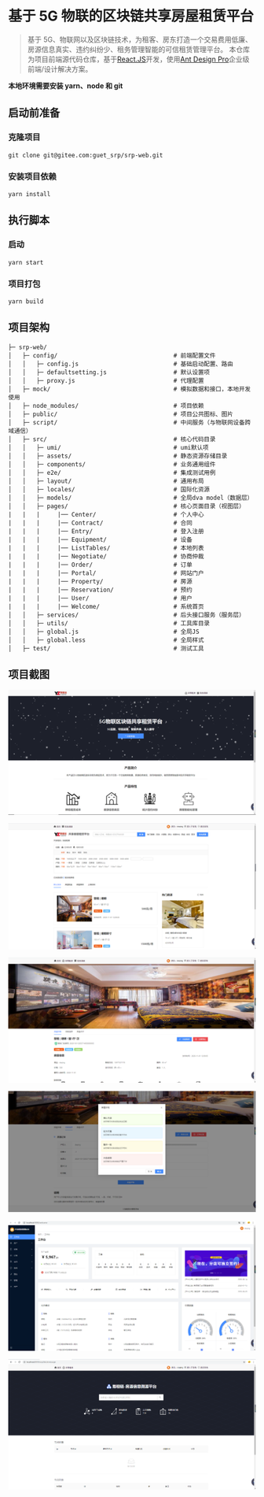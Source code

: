 # 基于 5G 物联的区块链共享房屋租赁平台

> 基于 5G、物联网以及区块链技术，为租客、房东打造一个交易费用低廉、房源信息真实、违约纠纷少、租务管理智能的可信租赁管理平台。 本仓库为项目前端源代码仓库，基于[React.JS](https://reactjs.org/)开发，使用[Ant Design Pro](https://pro.ant.design)企业级前端/设计解决方案。

**本地环境需要安装 yarn、node 和 git**

## 启动前准备

### 克隆项目

```
git clone git@gitee.com:guet_srp/srp-web.git
```

### 安装项目依赖

```
yarn install
```

## 执行脚本

### 启动

```
yarn start
```

### 项目打包

```
yarn build
```

## 项目架构

```
├─ srp-web/
│   ├─ config/                                 # 前端配置文件
│   │   ├─ config.js                           # 基础启动配置、路由
│   │   ├─ defaultsetting.js                   # 默认设置项
│   │   ├─ proxy.js                            # 代理配置
│   ├─ mock/                                   # 模拟数据和接口，本地开发使用
│   ├─ node_modules/                           # 项目依赖
│   ├─ public/                                 # 项目公共图标、图片
│   ├─ script/                                 # 中间服务（与物联网设备跨域通信）
│   ├─ src/                                    # 核心代码目录
│   │   ├─ umi/                                # umi默认项
│   │   ├─ assets/                             # 静态资源存储目录
│   │   ├─ components/                         # 业务通用组件
│   │   ├─ e2e/                                # 集成测试用例
│   │   ├─ layout/                             # 通用布局
│   │   ├─ locales/                            # 国际化资源
│   │   ├─ models/                             # 全局dva model（数据层）
│   │   ├─ pages/                              # 核心页面目录（视图层）
|   |   |     |── Center/                      # 个人中心
|   |   |     |── Contract/                    # 合同
|   |   |     |── Entry/                       # 登入注册
|   |   |     |── Equipment/                   # 设备
|   |   |     |── ListTables/                  # 本地列表
|   |   |     |── Negotiate/                   # 协商仲裁
|   |   |     |── Order/                       # 订单
|   |   |     |── Portal/                      # 网站门户
|   |   |     |── Property/                    # 房源
|   |   |     |── Reservation/                 # 预约
|   |   |     |── User/                        # 用户
|   |   |     |── Welcome/                     # 系统首页
│   │   ├─ services/                           # 后头接口服务（服务层）
│   │   ├─ utils/                              # 工具库目录
│   │   ├─ global.js                           # 全局JS
│   │   ├─ global.less                         # 全局样式
│   ├─ test/                                   # 测试工具
```

## 项目截图

![门户首页](./images/home.png)

![搜房找房](./images/search.png)

![房源详情](./images/detail.png)

![房源记录&认证评级](./images/list_comment.png)

![租屋管理](./images/rent.png)

![信息溯源](./images/trace.png)
